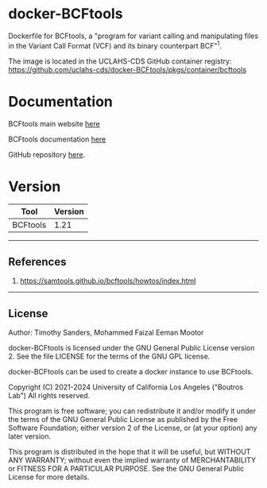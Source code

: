 # docker-BCFtools
Dockerfile for BCFtools, a "program for variant calling and manipulating files in the Variant Call Format (VCF) and its binary counterpart BCF"<sup>1</sup>.

The image is located in the UCLAHS-CDS GitHub container registry: https://github.com/uclahs-cds/docker-BCFtools/pkgs/container/bcftools

# Documentation
BCFtools main website [here](https://samtools.github.io/bcftools/howtos/index.html)

BCFtools documentation [here](https://samtools.github.io/bcftools/bcftools.html)

GitHub repository [here](http://github.com/samtools/bcftools).

# Version
| Tool | Version |
|------|---------|
| BCFtools | 1.21 |


---

## References

1. https://samtools.github.io/bcftools/howtos/index.html

---

## License

Author: Timothy Sanders, Mohammed Faizal Eeman Mootor

docker-BCFtools is licensed under the GNU General Public License version 2. See the file LICENSE for the terms of the GNU GPL license.

docker-BCFtools can be used to create a docker instance to use BCFtools.

Copyright (C) 2021-2024 University of California Los Angeles ("Boutros Lab") All rights reserved.

This program is free software; you can redistribute it and/or modify it under the terms of the GNU General Public License as published by the Free Software Foundation; either version 2 of the License, or (at your option) any later version.

This program is distributed in the hope that it will be useful, but WITHOUT ANY WARRANTY; without even the implied warranty of MERCHANTABILITY or FITNESS FOR A PARTICULAR PURPOSE. See the GNU General Public License for more details.
